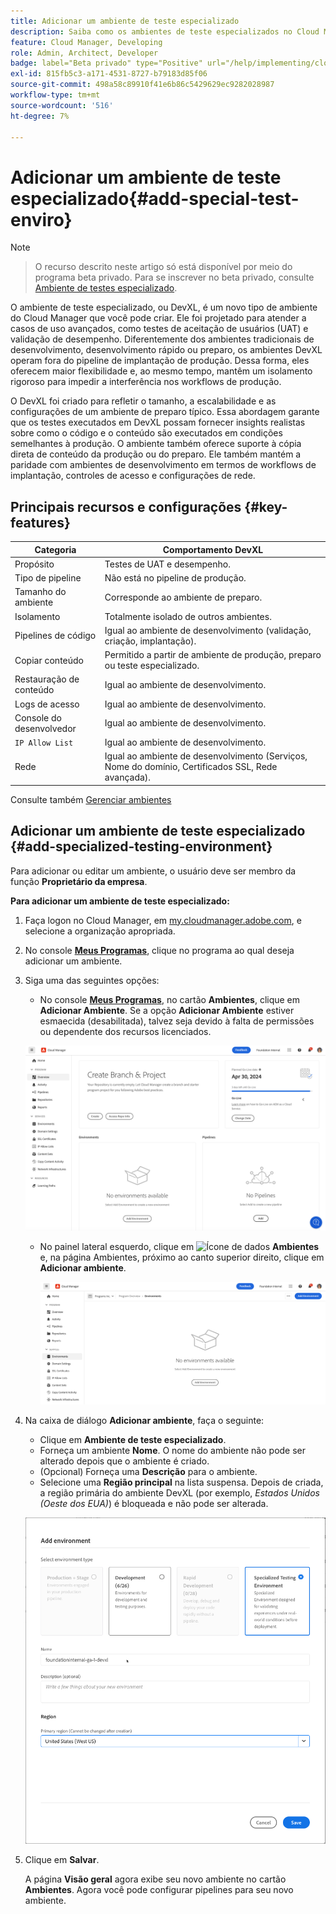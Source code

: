 ```yaml
---
title: Adicionar um ambiente de teste especializado
description: Saiba como os ambientes de teste especializados no Cloud Manager fornecem um espaço dedicado para validar recursos em condições próximas à produção, ideal para testes de estresse e verificações avançadas pré-implantação.
feature: Cloud Manager, Developing
role: Admin, Architect, Developer
badge: label="Beta privado" type="Positive" url="/help/implementing/cloud-manager/release-notes/current.md#gitlab-bitbucket"
exl-id: 815fb5c3-a171-4531-8727-b79183d85f06
source-git-commit: 498a58c89910f41e6b86c5429629ec9282028987
workflow-type: tm+mt
source-wordcount: '516'
ht-degree: 7%

---
```


# Adicionar um ambiente de teste especializado{#add-special-test-enviro}

>[!NOTE]
>
>>O recurso descrito neste artigo só está disponível por meio do programa beta privado. Para se inscrever no beta privado, consulte [Ambiente de testes especializado](/help/implementing/cloud-manager/release-notes/current.md#specialized-test-environment).

O ambiente de teste especializado, ou DevXL, é um novo tipo de ambiente do Cloud Manager que você pode criar. Ele foi projetado para atender a casos de uso avançados, como testes de aceitação de usuários (UAT) e validação de desempenho. Diferentemente dos ambientes tradicionais de desenvolvimento, desenvolvimento rápido ou preparo, os ambientes DevXL operam fora do pipeline de implantação de produção. Dessa forma, eles oferecem maior flexibilidade e, ao mesmo tempo, mantêm um isolamento rigoroso para impedir a interferência nos workflows de produção.

O DevXL foi criado para refletir o tamanho, a escalabilidade e as configurações de um ambiente de preparo típico. Essa abordagem garante que os testes executados em DevXL possam fornecer insights realistas sobre como o código e o conteúdo são executados em condições semelhantes à produção. O ambiente também oferece suporte à cópia direta de conteúdo da produção ou do preparo. Ele também mantém a paridade com ambientes de desenvolvimento em termos de workflows de implantação, controles de acesso e configurações de rede.

## Principais recursos e configurações {#key-features}

| Categoria | Comportamento DevXL |
| --- | --- |
| Propósito | Testes de UAT e desempenho. |
| Tipo de pipeline | Não está no pipeline de produção. |
| Tamanho do ambiente | Corresponde ao ambiente de preparo. |
| Isolamento | Totalmente isolado de outros ambientes. |
| Pipelines de código | Igual ao ambiente de desenvolvimento (validação, criação, implantação). |
| Copiar conteúdo | Permitido a partir de ambiente de produção, preparo ou teste especializado. |
| Restauração de conteúdo | Igual ao ambiente de desenvolvimento. |
| Logs de acesso | Igual ao ambiente de desenvolvimento. |
| Console do desenvolvedor | Igual ao ambiente de desenvolvimento. |
| `IP Allow List` | Igual ao ambiente de desenvolvimento. |
| Rede | Igual ao ambiente de desenvolvimento (Serviços, Nome do domínio, Certificados SSL, Rede avançada). |

Consulte também [Gerenciar ambientes](/help/implementing/cloud-manager/manage-environments.md)

## Adicionar um ambiente de teste especializado {#add-specialized-testing-environment}

Para adicionar ou editar um ambiente, o usuário deve ser membro da função **Proprietário da empresa**.

**Para adicionar um ambiente de teste especializado:**

1. Faça logon no Cloud Manager, em [my.cloudmanager.adobe.com](https://my.cloudmanager.adobe.com/), e selecione a organização apropriada.

1. No console **[Meus Programas](/help/implementing/cloud-manager/navigation.md#my-programs)**, clique no programa ao qual deseja adicionar um ambiente.

1. Siga uma das seguintes opções:

   * No console **[Meus Programas](/help/implementing/cloud-manager/navigation.md#my-programs)**, no cartão **Ambientes**, clique em **Adicionar Ambiente**.
Se a opção **Adicionar Ambiente** estiver esmaecida (desabilitada), talvez seja devido à falta de permissões ou dependente dos recursos licenciados.

   ![Cartão Ambientes](assets/no-environments.png)

   * No painel lateral esquerdo, clique em ![Ícone de dados](https://spectrum.adobe.com/static/icons/workflow_18/Smock_Data_18_N.svg) **Ambientes** e, na página Ambientes, próximo ao canto superior direito, clique em **Adicionar ambiente**.

     ![Guia Ambientes](assets/environments-tab.png)

1. Na caixa de diálogo **Adicionar ambiente**, faça o seguinte:

   * Clique em **Ambiente de teste especializado**.
   * Forneça um ambiente **Nome**. O nome do ambiente não pode ser alterado depois que o ambiente é criado.
   * (Opcional) Forneça uma **Descrição** para o ambiente.
   * Selecione uma **Região principal** na lista suspensa. Depois de criada, a região primária do ambiente DevXL (por exemplo, *Estados Unidos (Oeste dos EUA)*) é bloqueada e não pode ser alterada.

   ![Caixa de diálogo Adicionar ambiente com o botão de opção Ambiente de teste especializado selecionado](assets/specialized-test-environment.png)

1. Clique em **Salvar**.

   A página **Visão geral** agora exibe seu novo ambiente no cartão **Ambientes**. Agora você pode configurar pipelines para seu novo ambiente.
